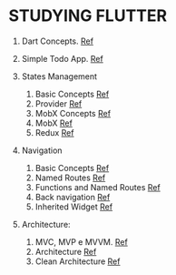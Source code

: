 # STUDYING FLUTTER

1. Dart Concepts. [Ref](https://www.youtube.com/watch?v=Ej_Pcr4uC2Q)

2. Simple Todo App. [Ref](https://app.balta.io/courses/7184)

3. States Management
    1. Basic Concepts [Ref](https://www.youtube.com/watch?v=f9pXyoTd9RM)
    2. Provider [Ref](https://www.youtube.com/watch?v=5KIRXuRR9bk&t)
    3. MobX Concepts [Ref](https://www.youtube.com/watch?v=kKNIaqZE8CY)
    4. MobX [Ref](https://www.youtube.com/watch?v=G5rfP212qlE)
    5. Redux [Ref](https://www.youtube.com/watch?v=COIPaUmfzg8)

4. Navigation
    1. Basic Concepts [Ref](https://www.youtube.com/watch?v=ZL-mc9tUsUM)
    2. Named Routes [Ref](https://www.youtube.com/watch?v=-hT4FyTNLPY)
    3. Functions and Named Routes [Ref](https://www.youtube.com/watch?v=M1HwGQwkmZE)
    4. Back navigation [Ref](https://www.youtube.com/watch?v=f6AA4pHGumI)
    5. Inherited Widget [Ref](https://www.youtube.com/watch?v=dIA3GTYQa8E)

5. Architecture:
    1. MVC, MVP e MVVM. [Ref](https://www.youtube.com/watch?v=4KBqWANDbE4)
    2. Architecture [Ref](https://www.youtube.com/watch?v=8lqj7YQ71lo&list=PLlBnICoI-g-c_ZIHqzQjg5E4Re92-qYXn)
    3. Clean Architecture [Ref](https://www.youtube.com/watch?v=LOBdq_4HnwY)


